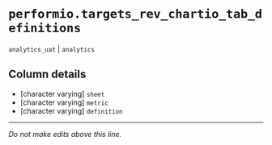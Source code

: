 # `performio.targets_rev_chartio_tab_definitions`
`analytics_uat` | `analytics`

## Column details
* [character varying] `sheet`
* [character varying] `metric`
* [character varying] `definition`

-------------------------------------------------------------------------------
*Do not make edits above this line.*
